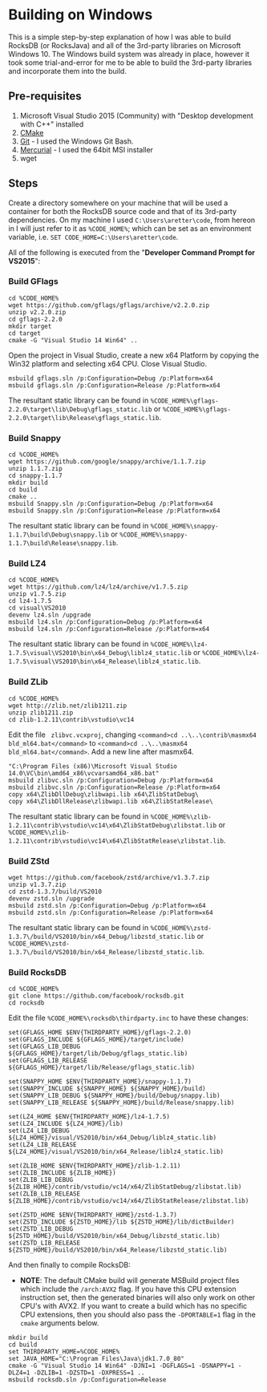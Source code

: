 # Building on Windows

This is a simple step-by-step explanation of how I was able to build RocksDB (or RocksJava) and all of the 3rd-party libraries on Microsoft Windows 10. The Windows build system was already in place, however it took some trial-and-error for me to be able to build the 3rd-party libraries and incorporate them into the build.

## Pre-requisites
1. Microsoft Visual Studio 2015 (Community) with "Desktop development with C++" installed
2. [CMake](https://cmake.org/)
3. [Git](https://git-scm.com/downloads) - I used the Windows Git Bash.
4. [Mercurial](https://www.mercurial-scm.org/wiki/Download) - I used the 64bit MSI installer
5. wget

## Steps

Create a directory somewhere on your machine that will be used a container for both the RocksDB source code and that of its 3rd-party dependencies. On my machine I used `C:\Users\aretter\code`, from hereon in I will just refer to it as `%CODE_HOME%`; which can be set as an environment variable, i.e. `SET CODE_HOME=C:\Users\aretter\code`.

All of the following is executed from the "**Developer Command Prompt for VS2015**":

### Build GFlags
```
cd %CODE_HOME%
wget https://github.com/gflags/gflags/archive/v2.2.0.zip
unzip v2.2.0.zip
cd gflags-2.2.0
mkdir target
cd target
cmake -G "Visual Studio 14 Win64" ..
```

Open the project in Visual Studio, create a new x64 Platform by copying the Win32 platform and selecting x64 CPU. Close Visual Studio.

```
msbuild gflags.sln /p:Configuration=Debug /p:Platform=x64
msbuild gflags.sln /p:Configuration=Release /p:Platform=x64
```

The resultant static library can be found in `%CODE_HOME%\gflags-2.2.0\target\lib\Debug\gflags_static.lib` or `%CODE_HOME%\gflags-2.2.0\target\lib\Release\gflags_static.lib`.


### Build Snappy
```
cd %CODE_HOME%
wget https://github.com/google/snappy/archive/1.1.7.zip
unzip 1.1.7.zip
cd snappy-1.1.7
mkdir build
cd build
cmake ..
msbuild Snappy.sln /p:Configuration=Debug /p:Platform=x64
msbuild Snappy.sln /p:Configuration=Release /p:Platform=x64
```

The resultant static library can be found in `%CODE_HOME%\snappy-1.1.7\build\Debug\snappy.lib` or `%CODE_HOME%\snappy-1.1.7\build\Release\snappy.lib`.


### Build LZ4
```
cd %CODE_HOME%
wget https://github.com/lz4/lz4/archive/v1.7.5.zip
unzip v1.7.5.zip
cd lz4-1.7.5
cd visual\VS2010
devenv lz4.sln /upgrade
msbuild lz4.sln /p:Configuration=Debug /p:Platform=x64
msbuild lz4.sln /p:Configuration=Release /p:Platform=x64
```

The resultant static library can be found in `%CODE_HOME%\lz4-1.7.5\visual\VS2010\bin\x64_Debug\liblz4_static.lib` or `%CODE_HOME%\lz4-1.7.5\visual\VS2010\bin\x64_Release\liblz4_static.lib`.


### Build ZLib
```
cd %CODE_HOME%
wget http://zlib.net/zlib1211.zip
unzip zlib1211.zip
cd zlib-1.2.11\contrib\vstudio\vc14
```

Edit the file ` zlibvc.vcxproj`, changing `<command>cd ..\..\contrib\masmx64 bld_ml64.bat</command>` to `<command>cd ..\..\masmx64 bld_ml64.bat</command>`.
Add a new line after masmx64.

```
"C:\Program Files (x86)\Microsoft Visual Studio 14.0\VC\bin\amd64_x86\vcvarsamd64_x86.bat"
msbuild zlibvc.sln /p:Configuration=Debug /p:Platform=x64
msbuild zlibvc.sln /p:Configuration=Release /p:Platform=x64
copy x64\ZlibDllDebug\zlibwapi.lib x64\ZlibStatDebug\
copy x64\ZlibDllRelease\zlibwapi.lib x64\ZlibStatRelease\
```

The resultant static library can be found in `%CODE_HOME%\zlib-1.2.11\contrib\vstudio\vc14\x64\ZlibStatDebug\zlibstat.lib` or `%CODE_HOME%\zlib-1.2.11\contrib\vstudio\vc14\x64\ZlibStatRelease\zlibstat.lib`.

### Build ZStd
```
wget https://github.com/facebook/zstd/archive/v1.3.7.zip
unzip v1.3.7.zip
cd zstd-1.3.7/build/VS2010
devenv zstd.sln /upgrade
msbuild zstd.sln /p:Configuration=Debug /p:Platform=x64
msbuild zstd.sln /p:Configuration=Release /p:Platform=x64
```

The resultant static library can be found in `%CODE_HOME%\zstd-1.3.7\/build/VS2010/bin/x64_Debug/libzstd_static.lib` or `%CODE_HOME%\zstd-1.3.7\/build/VS2010/bin/x64_Release/libzstd_static.lib`.


### Build RocksDB
```
cd %CODE_HOME%
git clone https://github.com/facebook/rocksdb.git
cd rocksdb
```

Edit the file `%CODE_HOME%\rocksdb\thirdparty.inc` to have these changes:

```
set(GFLAGS_HOME $ENV{THIRDPARTY_HOME}/gflags-2.2.0)
set(GFLAGS_INCLUDE ${GFLAGS_HOME}/target/include)
set(GFLAGS_LIB_DEBUG ${GFLAGS_HOME}/target/lib/Debug/gflags_static.lib)
set(GFLAGS_LIB_RELEASE ${GFLAGS_HOME}/target/lib/Release/gflags_static.lib)

set(SNAPPY_HOME $ENV{THIRDPARTY_HOME}/snappy-1.1.7)
set(SNAPPY_INCLUDE ${SNAPPY_HOME} ${SNAPPY_HOME}/build)
set(SNAPPY_LIB_DEBUG ${SNAPPY_HOME}/build/Debug/snappy.lib)
set(SNAPPY_LIB_RELEASE ${SNAPPY_HOME}/build/Release/snappy.lib)

set(LZ4_HOME $ENV{THIRDPARTY_HOME}/lz4-1.7.5)
set(LZ4_INCLUDE ${LZ4_HOME}/lib)
set(LZ4_LIB_DEBUG ${LZ4_HOME}/visual/VS2010/bin/x64_Debug/liblz4_static.lib)
set(LZ4_LIB_RELEASE ${LZ4_HOME}/visual/VS2010/bin/x64_Release/liblz4_static.lib)

set(ZLIB_HOME $ENV{THIRDPARTY_HOME}/zlib-1.2.11)
set(ZLIB_INCLUDE ${ZLIB_HOME})
set(ZLIB_LIB_DEBUG ${ZLIB_HOME}/contrib/vstudio/vc14/x64/ZlibStatDebug/zlibstat.lib)
set(ZLIB_LIB_RELEASE ${ZLIB_HOME}/contrib/vstudio/vc14/x64/ZlibStatRelease/zlibstat.lib)

set(ZSTD_HOME $ENV{THIRDPARTY_HOME}/zstd-1.3.7)
set(ZSTD_INCLUDE ${ZSTD_HOME}/lib ${ZSTD_HOME}/lib/dictBuilder)
set(ZSTD_LIB_DEBUG ${ZSTD_HOME}/build/VS2010/bin/x64_Debug/libzstd_static.lib)
set(ZSTD_LIB_RELEASE ${ZSTD_HOME}/build/VS2010/bin/x64_Release/libzstd_static.lib)
```

And then finally to compile RocksDB:

* **NOTE**: The default CMake build will generate MSBuild project files which include the `/arch:AVX2` flag. If you have this CPU extension instruction set, then the generated binaries will also only work on other CPU's with AVX2. If you want to create a build which has no specific CPU extensions, then you should also pass the `-DPORTABLE=1` flag in the `cmake` arguments below.

```
mkdir build
cd build
set THIRDPARTY_HOME=%CODE_HOME%
set JAVA_HOME="C:\Program Files\Java\jdk1.7.0_80"
cmake -G "Visual Studio 14 Win64" -DJNI=1 -DGFLAGS=1 -DSNAPPY=1 -DLZ4=1 -DZLIB=1 -DZSTD=1 -DXPRESS=1 ..
msbuild rocksdb.sln /p:Configuration=Release
```

